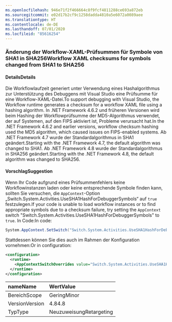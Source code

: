 ```yaml
---
ms.openlocfilehash: 946e71f2f466664c8f9fcf4811288ce693a872eb
ms.sourcegitcommit: e02d17b2cf9c1258dadda4810a5e6072a0089aee
ms.translationtype: HT
ms.contentlocale: de-DE
ms.lasthandoff: 07/01/2020
ms.locfileid: "85616254"
---
```

### <a name="workflow-xaml-checksums-for-symbols-changed-from-sha1-to-sha256"></a><span data-ttu-id="b394e-101">Änderung der Workflow-XAML-Prüfsummen für Symbole von SHA1 in SHA256</span><span class="sxs-lookup"><span data-stu-id="b394e-101">Workflow XAML checksums for symbols changed from SHA1 to SHA256</span></span>

#### <a name="details"></a><span data-ttu-id="b394e-102">Details</span><span class="sxs-lookup"><span data-stu-id="b394e-102">Details</span></span>

<span data-ttu-id="b394e-103">Die Workflowlaufzeit generiert unter Verwendung eines Hashalgorithmus zur Unterstützung des Debuggens mit Visual Studio eine Prüfsumme für eine Workflow-XAML-Datei.</span><span class="sxs-lookup"><span data-stu-id="b394e-103">To support debugging with Visual Studio, the Workflow runtime generates a checksum for a workflow XAML file using a hashing algorithm.</span></span> <span data-ttu-id="b394e-104">In .NET Framework 4.6.2 und früheren Versionen wird beim Hashing der Workflowprüfsumme der MD5-Algorithmus verwendet, der auf Systemen, auf den FIPS aktiviert ist, Probleme verursacht hat.</span><span class="sxs-lookup"><span data-stu-id="b394e-104">In the .NET Framework 4.6.2 and earlier versions, workflow checksum hashing used the MD5 algorithm, which caused issues on FIPS-enabled systems.</span></span> <span data-ttu-id="b394e-105">Ab .NET Framework 4.7 wurde der Standardalgorithmus in SHA1 geändert.</span><span class="sxs-lookup"><span data-stu-id="b394e-105">Starting with the .NET Framework 4.7, the default algorithm was changed to SHA1.</span></span> <span data-ttu-id="b394e-106">Ab .NET Framework 4.8 wurde der Standardalgorithmus in SHA256 geändert.</span><span class="sxs-lookup"><span data-stu-id="b394e-106">Starting with the .NET Framework 4.8, the default algorithm was changed to SHA256.</span></span>

#### <a name="suggestion"></a><span data-ttu-id="b394e-107">Vorschlag</span><span class="sxs-lookup"><span data-stu-id="b394e-107">Suggestion</span></span>

<span data-ttu-id="b394e-108">Wenn Ihr Code aufgrund eines Prüfsummenfehlers keine Workflowinstanzen laden oder keine entsprechende Symbole finden kann, sollten Sie versuchen, die `AppContext`-Option „Switch.System.Activities.UseSHA1HashForDebuggerSymbols“ auf `true` festzulegen.</span><span class="sxs-lookup"><span data-stu-id="b394e-108">If your code is unable to load workflow instances or to find appropriate symbols due to a checksum failure, try setting the `AppContext` switch "Switch.System.Activities.UseSHA1HashForDebuggerSymbols" to `true`.</span></span> <span data-ttu-id="b394e-109">In Code:</span><span class="sxs-lookup"><span data-stu-id="b394e-109">In code:</span></span>

```csharp
System.AppContext.SetSwitch("Switch.System.Activities.UseSHA1HashForDebuggerSymbols", true);
```

<span data-ttu-id="b394e-110">Stattdessen können Sie dies auch im Rahmen der Konfiguration vornehmen:</span><span class="sxs-lookup"><span data-stu-id="b394e-110">Or in configuration:</span></span>

```xml
<configuration>
  <runtime>
    <AppContextSwitchOverrides value="Switch.System.Activities.UseSHA1HashForDebuggerSymbols=true" />
  </runtime>
</configuration>
```

| <span data-ttu-id="b394e-111">name</span><span class="sxs-lookup"><span data-stu-id="b394e-111">Name</span></span>    | <span data-ttu-id="b394e-112">Wert</span><span class="sxs-lookup"><span data-stu-id="b394e-112">Value</span></span>       |
|:--------|:------------|
| <span data-ttu-id="b394e-113">Bereich</span><span class="sxs-lookup"><span data-stu-id="b394e-113">Scope</span></span>   | <span data-ttu-id="b394e-114">Gering</span><span class="sxs-lookup"><span data-stu-id="b394e-114">Minor</span></span>       |
| <span data-ttu-id="b394e-115">Version</span><span class="sxs-lookup"><span data-stu-id="b394e-115">Version</span></span> | <span data-ttu-id="b394e-116">4.8</span><span class="sxs-lookup"><span data-stu-id="b394e-116">4.8</span></span>         |
| <span data-ttu-id="b394e-117">Typ</span><span class="sxs-lookup"><span data-stu-id="b394e-117">Type</span></span>    | <span data-ttu-id="b394e-118">Neuzuweisung</span><span class="sxs-lookup"><span data-stu-id="b394e-118">Retargeting</span></span> |
